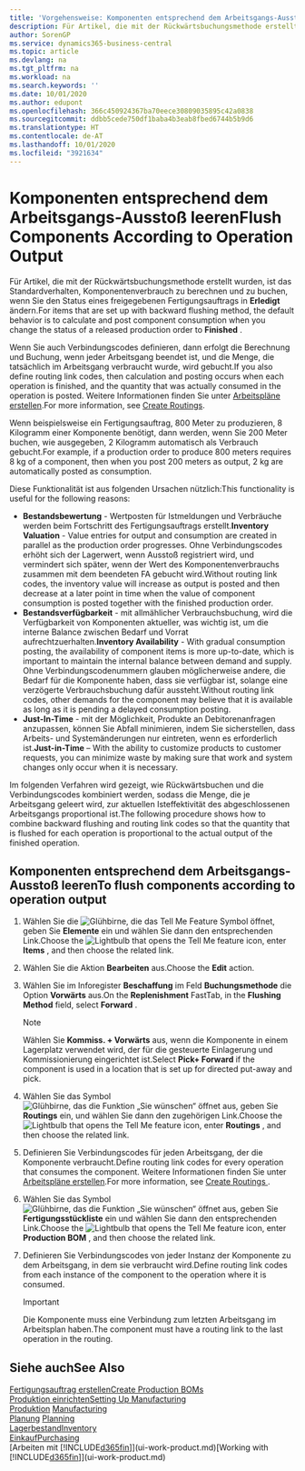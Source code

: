 ```yaml
---
title: 'Vorgehensweise: Komponenten entsprechend dem Arbeitsgangs-Ausstoß leeren | Microsoft Docs'
description: Für Artikel, die mit der Rückwärtsbuchungsmethode erstellt wurden, ist das Standardverhalten, Komponentenverbrauch zu berechnen und zu buchen, wenn Sie den Status eines freigegebenen Fertigungsauftrags in **Erledigt** ändern. Weitere Informationen finden Sie unter Entnahmemethoden.
author: SorenGP
ms.service: dynamics365-business-central
ms.topic: article
ms.devlang: na
ms.tgt_pltfrm: na
ms.workload: na
ms.search.keywords: ''
ms.date: 10/01/2020
ms.author: edupont
ms.openlocfilehash: 366c450924367ba70eece30809035895c42a0838
ms.sourcegitcommit: ddbb5cede750df1baba4b3eab8fbed6744b5b9d6
ms.translationtype: HT
ms.contentlocale: de-AT
ms.lasthandoff: 10/01/2020
ms.locfileid: "3921634"
---
```

# <a name="flush-components-according-to-operation-output"></a><span data-ttu-id="65d97-104">Komponenten entsprechend dem Arbeitsgangs-Ausstoß leeren</span><span class="sxs-lookup"><span data-stu-id="65d97-104">Flush Components According to Operation Output</span></span>
<span data-ttu-id="65d97-105">Für Artikel, die mit der Rückwärtsbuchungsmethode erstellt wurden, ist das Standardverhalten, Komponentenverbrauch zu berechnen und zu buchen, wenn Sie den Status eines freigegebenen Fertigungsauftrags in **Erledigt** ändern.</span><span class="sxs-lookup"><span data-stu-id="65d97-105">For items that are set up with backward flushing method, the default behavior is to calculate and post component consumption when you change the status of a released production order to **Finished** .</span></span>  

<span data-ttu-id="65d97-106">Wenn Sie auch Verbindungscodes definieren, dann erfolgt die Berechnung und Buchung, wenn jeder Arbeitsgang beendet ist, und die Menge, die tatsächlich im Arbeitsgang verbraucht wurde, wird gebucht.</span><span class="sxs-lookup"><span data-stu-id="65d97-106">If you also define routing link codes, then calculation and posting occurs when each operation is finished, and the quantity that was actually consumed in the operation is posted.</span></span> <span data-ttu-id="65d97-107">Weitere Informationen finden Sie unter [Arbeitspläne erstellen](production-how-to-create-routings.md).</span><span class="sxs-lookup"><span data-stu-id="65d97-107">For more information, see [Create Routings](production-how-to-create-routings.md).</span></span>  

<span data-ttu-id="65d97-108">Wenn beispielsweise ein Fertigungsauftrag, 800 Meter zu produzieren, 8 Kilogramm einer Komponente benötigt, dann werden, wenn Sie 200 Meter buchen, wie ausgegeben, 2 Kilogramm automatisch als Verbrauch gebucht.</span><span class="sxs-lookup"><span data-stu-id="65d97-108">For example, if a production order to produce 800 meters requires 8 kg of a component, then when you post 200 meters as output, 2 kg are automatically posted as consumption.</span></span>  

<span data-ttu-id="65d97-109">Diese Funktionalität ist aus folgenden Ursachen nützlich:</span><span class="sxs-lookup"><span data-stu-id="65d97-109">This functionality is useful for the following reasons:</span></span>  

-   <span data-ttu-id="65d97-110">**Bestandsbewertung** - Wertposten für Istmeldungen und Verbräuche werden beim Fortschritt des Fertigungsauftrags erstellt.</span><span class="sxs-lookup"><span data-stu-id="65d97-110">**Inventory Valuation** - Value entries for output and consumption are created in parallel as the production order progresses.</span></span> <span data-ttu-id="65d97-111">Ohne Verbindungscodes erhöht sich der Lagerwert, wenn Ausstoß registriert wird, und vermindert sich später, wenn der Wert des Komponentenverbrauchs zusammen mit dem beendeten FA gebucht wird.</span><span class="sxs-lookup"><span data-stu-id="65d97-111">Without routing link codes, the inventory value will increase as output is posted and then decrease at a later point in time when the value of component consumption is posted together with the finished production order.</span></span>  
-   <span data-ttu-id="65d97-112">**Bestandsverfügbarkeit** - mit allmählicher Verbrauchsbuchung, wird die Verfügbarkeit von Komponenten aktueller, was wichtig ist, um die interne Balance zwischen Bedarf und Vorrat aufrechtzuerhalten.</span><span class="sxs-lookup"><span data-stu-id="65d97-112">**Inventory Availability** - With gradual consumption posting, the availability of component items is more up-to-date, which is important to maintain the internal balance between demand and supply.</span></span> <span data-ttu-id="65d97-113">Ohne Verbindungscodenummern glauben möglicherweise andere, die Bedarf für die Komponente haben, dass sie verfügbar ist, solange eine verzögerte Verbrauchsbuchung dafür aussteht.</span><span class="sxs-lookup"><span data-stu-id="65d97-113">Without routing link codes, other demands for the component may believe that it is available as long as it is pending a delayed consumption posting.</span></span>  
-   <span data-ttu-id="65d97-114">**Just-In-Time** - mit der Möglichkeit, Produkte an Debitorenanfragen anzupassen, können Sie Abfall minimieren, indem Sie sicherstellen, dass Arbeits- und Systemänderungen nur eintreten, wenn es erforderlich ist.</span><span class="sxs-lookup"><span data-stu-id="65d97-114">**Just-in-Time** – With the ability to customize products to customer requests, you can minimize waste by making sure that work and system changes only occur when it is necessary.</span></span>  

<span data-ttu-id="65d97-115">Im folgenden Verfahren wird gezeigt, wie Rückwärtsbuchen und die Verbindungscodes kombiniert werden, sodass die Menge, die je Arbeitsgang geleert wird, zur aktuellen Isteffektivität des abgeschlossenen Arbeitsgangs proportional ist.</span><span class="sxs-lookup"><span data-stu-id="65d97-115">The following procedure shows how to combine backward flushing and routing link codes so that the quantity that is flushed for each operation is proportional to the actual output of the finished operation.</span></span>  

## <a name="to-flush-components-according-to-operation-output"></a><span data-ttu-id="65d97-116">Komponenten entsprechend dem Arbeitsgangs-Ausstoß leeren</span><span class="sxs-lookup"><span data-stu-id="65d97-116">To flush components according to operation output</span></span>  
1.  <span data-ttu-id="65d97-117">Wählen Sie die ![Glühbirne, die das Tell Me Feature](media/ui-search/search_small.png "Tell Me-Funktion") Symbol öffnet, geben Sie **Elemente** ein und wählen Sie dann den entsprechenden Link.</span><span class="sxs-lookup"><span data-stu-id="65d97-117">Choose the ![Lightbulb that opens the Tell Me feature](media/ui-search/search_small.png "Tell me what you want to do") icon, enter **Items** , and then choose the related link.</span></span>  
2.  <span data-ttu-id="65d97-118">Wählen Sie die Aktion **Bearbeiten** aus.</span><span class="sxs-lookup"><span data-stu-id="65d97-118">Choose the **Edit** action.</span></span>  
3.  <span data-ttu-id="65d97-119">Wählen Sie im Inforegister **Beschaffung** im Feld **Buchungsmethode** die Option **Vorwärts** aus.</span><span class="sxs-lookup"><span data-stu-id="65d97-119">On the **Replenishment** FastTab, in the **Flushing Method** field, select **Forward** .</span></span>  

    > [!NOTE]  
    >  <span data-ttu-id="65d97-120">Wählen Sie **Kommiss. + Vorwärts** aus, wenn die Komponente in einem Lagerplatz verwendet wird, der für die gesteuerte Einlagerung und Kommissionierung eingerichtet ist.</span><span class="sxs-lookup"><span data-stu-id="65d97-120">Select **Pick+ Forward** if the component is used in a location that is set up for directed put-away and pick.</span></span>  

4.  <span data-ttu-id="65d97-121">Wählen Sie das Symbol ![Glühbirne, das die Funktion „Sie wünschen“ öffnet](media/ui-search/search_small.png "Tell Me-Funktion") aus, geben Sie **Routings** ein, und wählen Sie dann den zugehörigen Link.</span><span class="sxs-lookup"><span data-stu-id="65d97-121">Choose the ![Lightbulb that opens the Tell Me feature](media/ui-search/search_small.png "Tell me what you want to do") icon, enter **Routings** , and then choose the related link.</span></span>  
5.  <span data-ttu-id="65d97-122">Definieren Sie Verbindungscodes für jeden Arbeitsgang, der die Komponente verbraucht.</span><span class="sxs-lookup"><span data-stu-id="65d97-122">Define routing link codes for every operation that consumes the component.</span></span> <span data-ttu-id="65d97-123">Weitere Informationen finden Sie unter [Arbeitspläne erstellen](production-how-to-create-routings.md).</span><span class="sxs-lookup"><span data-stu-id="65d97-123">For more information, see [Create Routings ](production-how-to-create-routings.md).</span></span>  
6.  <span data-ttu-id="65d97-124">Wählen Sie das Symbol ![Glühbirne, das die Funktion „Sie wünschen“ öffnet](media/ui-search/search_small.png "Tell Me-Funktion") aus, geben Sie **Fertigungsstückliste** ein und wählen Sie dann den entsprechenden Link.</span><span class="sxs-lookup"><span data-stu-id="65d97-124">Choose the ![Lightbulb that opens the Tell Me feature](media/ui-search/search_small.png "Tell me what you want to do") icon, enter **Production BOM** , and then choose the related link.</span></span>  
7.  <span data-ttu-id="65d97-125">Definieren Sie Verbindungscodes von jeder Instanz der Komponente zu dem Arbeitsgang, in dem sie verbraucht wird.</span><span class="sxs-lookup"><span data-stu-id="65d97-125">Define routing link codes from each instance of the component to the operation where it is consumed.</span></span>

    > [!IMPORTANT]  
    >  <span data-ttu-id="65d97-126">Die Komponente muss eine Verbindung zum letzten Arbeitsgang im Arbeitsplan haben.</span><span class="sxs-lookup"><span data-stu-id="65d97-126">The component must have a routing link to the last operation in the routing.</span></span>  

## <a name="see-also"></a><span data-ttu-id="65d97-127">Siehe auch</span><span class="sxs-lookup"><span data-stu-id="65d97-127">See Also</span></span>  
[<span data-ttu-id="65d97-128">Fertigungsauftrag erstellen</span><span class="sxs-lookup"><span data-stu-id="65d97-128">Create Production BOMs</span></span>](production-how-to-create-production-boms.md)  
[<span data-ttu-id="65d97-129">Produktion einrichten</span><span class="sxs-lookup"><span data-stu-id="65d97-129">Setting Up Manufacturing</span></span>](production-configure-production-processes.md)  
<span data-ttu-id="65d97-130">[Produktion](production-manage-manufacturing.md)  </span><span class="sxs-lookup"><span data-stu-id="65d97-130">[Manufacturing](production-manage-manufacturing.md)  </span></span>  
<span data-ttu-id="65d97-131">[Planung](production-planning.md) </span><span class="sxs-lookup"><span data-stu-id="65d97-131">[Planning](production-planning.md) </span></span>  
[<span data-ttu-id="65d97-132">Lagerbestand</span><span class="sxs-lookup"><span data-stu-id="65d97-132">Inventory</span></span>](inventory-manage-inventory.md)  
[<span data-ttu-id="65d97-133">Einkauf</span><span class="sxs-lookup"><span data-stu-id="65d97-133">Purchasing</span></span>](purchasing-manage-purchasing.md)  
<span data-ttu-id="65d97-134">[Arbeiten mit [!INCLUDE[d365fin](includes/d365fin_md.md)]](ui-work-product.md)</span><span class="sxs-lookup"><span data-stu-id="65d97-134">[Working with [!INCLUDE[d365fin](includes/d365fin_md.md)]](ui-work-product.md)</span></span>
